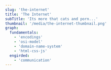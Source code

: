 ```yaml
---
slug: 'the-internet'
title: 'The Internet'
subTitle: 'Its more that cats and porn...'
thumbnail: '/media/the-internet-thumbnail.png'
graph:
  fundamentals:
    - 'encodings'
    - 'osi-model'
    - 'domain-name-system'
    - 'html-css-js'
  engirded:
    - 'communication'
---
```

